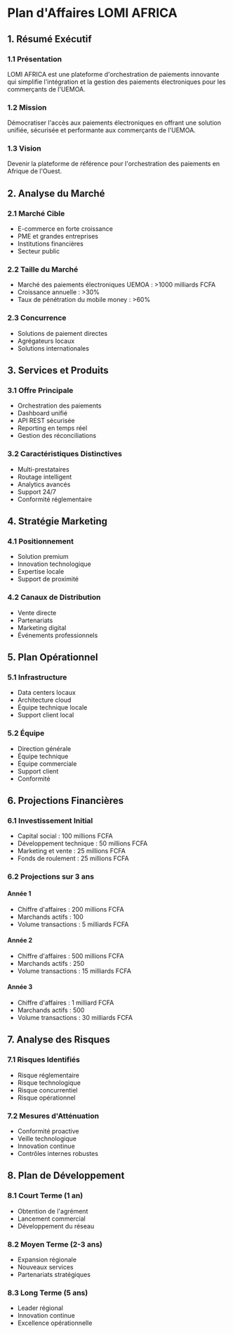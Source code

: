 # Plan d'Affaires LOMI AFRICA

## 1. Résumé Exécutif

### 1.1 Présentation
LOMI AFRICA est une plateforme d'orchestration de paiements innovante qui simplifie l'intégration et la gestion des paiements électroniques pour les commerçants de l'UEMOA.

### 1.2 Mission
Démocratiser l'accès aux paiements électroniques en offrant une solution unifiée, sécurisée et performante aux commerçants de l'UEMOA.

### 1.3 Vision
Devenir la plateforme de référence pour l'orchestration des paiements en Afrique de l'Ouest.

## 2. Analyse du Marché

### 2.1 Marché Cible
- E-commerce en forte croissance
- PME et grandes entreprises
- Institutions financières
- Secteur public

### 2.2 Taille du Marché
- Marché des paiements électroniques UEMOA : >1000 milliards FCFA
- Croissance annuelle : >30%
- Taux de pénétration du mobile money : >60%

### 2.3 Concurrence
- Solutions de paiement directes
- Agrégateurs locaux
- Solutions internationales

## 3. Services et Produits

### 3.1 Offre Principale
- Orchestration des paiements
- Dashboard unifié
- API REST sécurisée
- Reporting en temps réel
- Gestion des réconciliations

### 3.2 Caractéristiques Distinctives
- Multi-prestataires
- Routage intelligent
- Analytics avancés
- Support 24/7
- Conformité réglementaire

## 4. Stratégie Marketing

### 4.1 Positionnement
- Solution premium
- Innovation technologique
- Expertise locale
- Support de proximité

### 4.2 Canaux de Distribution
- Vente directe
- Partenariats
- Marketing digital
- Événements professionnels

## 5. Plan Opérationnel

### 5.1 Infrastructure
- Data centers locaux
- Architecture cloud
- Équipe technique locale
- Support client local

### 5.2 Équipe
- Direction générale
- Équipe technique
- Équipe commerciale
- Support client
- Conformité

## 6. Projections Financières

### 6.1 Investissement Initial
- Capital social : 100 millions FCFA
- Développement technique : 50 millions FCFA
- Marketing et vente : 25 millions FCFA
- Fonds de roulement : 25 millions FCFA

### 6.2 Projections sur 3 ans
#### Année 1
- Chiffre d'affaires : 200 millions FCFA
- Marchands actifs : 100
- Volume transactions : 5 milliards FCFA

#### Année 2
- Chiffre d'affaires : 500 millions FCFA
- Marchands actifs : 250
- Volume transactions : 15 milliards FCFA

#### Année 3
- Chiffre d'affaires : 1 milliard FCFA
- Marchands actifs : 500
- Volume transactions : 30 milliards FCFA

## 7. Analyse des Risques

### 7.1 Risques Identifiés
- Risque réglementaire
- Risque technologique
- Risque concurrentiel
- Risque opérationnel

### 7.2 Mesures d'Atténuation
- Conformité proactive
- Veille technologique
- Innovation continue
- Contrôles internes robustes

## 8. Plan de Développement

### 8.1 Court Terme (1 an)
- Obtention de l'agrément
- Lancement commercial
- Développement du réseau

### 8.2 Moyen Terme (2-3 ans)
- Expansion régionale
- Nouveaux services
- Partenariats stratégiques

### 8.3 Long Terme (5 ans)
- Leader régional
- Innovation continue
- Excellence opérationnelle
